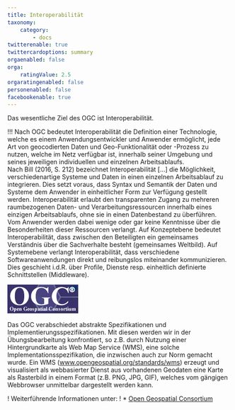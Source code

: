 ```yaml
---
title: Interoperabilität
taxonomy:
    category:
        - docs
twitterenable: true
twittercardoptions: summary
orgaenabled: false
orga:
    ratingValue: 2.5
orgaratingenabled: false
personenabled: false
facebookenable: true
---
```


Das wesentliche Ziel des OGC ist Interoperabilität.

!!! Nach OGC bedeutet Interoperabilität die Definition einer Technologie, welche es einem Anwendungsentwickler und Anwender ermöglicht, jede Art von geocodierten Daten und Geo-Funktionalität oder -Prozess zu nutzen, welche im Netz verfügbar ist, innerhalb seiner Umgebung und seines jeweiligen individuellen und einzelnen Arbeitsablaufs. <br> Nach Bill (2016, S. 212) bezeichnet Interoperabilität [...] die Möglichkeit, verschiedenartige Systeme und Daten in einen einzelnen Arbeitsablauf zu integrieren. Dies setzt voraus, dass Syntax und Semantik der Daten und Systeme dem Anwender in einheitlicher Form zur Verfügung gestellt werden. Interoperabilität erlaubt den transparenten Zugang zu mehreren raumbezogenen Daten- und Verarbeitungsressourcen innerhalb eines einzigen Arbeitsablaufs, ohne sie in einen Datenbestand zu überführen. Vom Anwender werden dabei wenige oder gar keine Kenntnisse über die Besonderheiten dieser Ressourcen verlangt. Auf Konzeptebene bedeutet Interoperabilität, dass zwischen den Beteiligten ein gemeinsames Verständnis über die Sachverhalte besteht (gemeinsames Weltbild). Auf Systemebene verlangt Interoperabilität, dass verschiedene Softwareanwendungen direkt und reibungslos miteinander  kommunizieren. Dies geschieht i.d.R. über Profile, Dienste resp. einheitlich definierte Schnittstellen (Middleware). 

![](OGC.png?resize=300&classes=caption "Open Geospatial Consortium")

Das OGC verabschiedet abstrakte Spezifikationen und Implementierungsspezifikationen. Mit diesen werden wir in der Übungsbearbeitung konfrontiert, so z.B. durch Nutzung einer Hintergrundkarte als Web Map Service (WMS), eine solche Implementationsspezifikation, die inzwischen auch zur Norm gemacht wurde. Ein WMS (www.opengeospatial.org/standards/wms) erzeugt und visualisiert als webbasierter Dienst aus vorhandenen Geodaten eine Karte als Rasterbild in einem Format (z.B. PNG, JPG, GIF), welches vom gängigen Webbrowser unmittelbar dargestellt werden kann. 

! Weiterführende Informationen unter:
! * [Open Geospatial Consortium](http://www.opengeospatial.org/)

